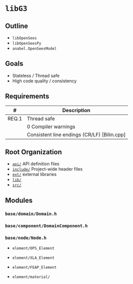# `libG3`

## Outline

- `libOpenSees`
- `libOpenSeesPy`
- `anabel.OpenSeesModel`

## Goals

- Stateless / Thread safe
- High code quality / consistency

## Requirements

| # | Description |
|---|-------------|
| REQ.1 | Thread safe
|       | 0 Compiler warnings
|       | Consistent line endings (CR/LF) [Bilin.cpp]

## Root Organization

- [`api/`](./api) API definition files
- [`include/`](./include) Project-wide header files
- [`ext/`](./ext) external libraries
- [`lib/`](./lib)
- [`src/`](./src)

## Modules

### `base/domain/Domain.h`

### `base/component/DomainComponent.h`

### `base/node/Node.h`

- `element/OPS_Element`
- `element/XLA_Element`
- `element/FEAP_Element`

- `element/material/`


